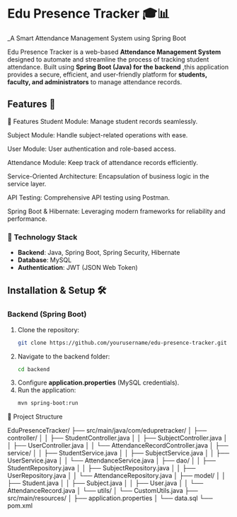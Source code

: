 
# **Edu Presence Tracker 🎓📊**  
_A Smart Attendance Management System using Spring Boot 

Edu Presence Tracker is a web-based **Attendance Management System** designed to automate and streamline the process of tracking student attendance. Built using **Spring Boot (Java) for the backend** ,this application provides a secure, efficient, and user-friendly platform for **students, faculty, and administrators** to manage attendance records.

## **Features 🚀**  
🚀 Features
Student Module: Manage student records seamlessly.

Subject Module: Handle subject-related operations with ease.

User Module: User authentication and role-based access.

Attendance Module: Keep track of attendance records efficiently.

Service-Oriented Architecture: Encapsulation of business logic in the service layer.

API Testing: Comprehensive API testing using Postman.

Spring Boot & Hibernate: Leveraging modern frameworks for reliability and performance.

### 🔹 **Technology Stack**  
- **Backend**: Java, Spring Boot, Spring Security, Hibernate  
- **Database**: MySQL  
- **Authentication**: JWT (JSON Web Token)  

## **Installation & Setup 🛠️**  
### **Backend (Spring Boot)**  
1. Clone the repository:  
   ```bash
   git clone https://github.com/yourusername/edu-presence-tracker.git
   ```
2. Navigate to the backend folder:  
   ```bash
   cd backend
   ```
3. Configure **application.properties** (MySQL credentials).  
4. Run the application:  
   ```bash
   mvn spring-boot:run
   ```


  📂 Project Structure


EduPresenceTracker/
├── src/main/java/com/edupretracker/
│   ├── controller/
│   │   ├── StudentController.java
│   │   ├── SubjectController.java
│   │   ├── UserController.java
│   │   └── AttendanceRecordController.java
│   ├── service/
│   │   ├── StudentService.java
│   │   ├── SubjectService.java
│   │   ├── UserService.java
│   │   └── AttendanceService.java
│   ├── dao/
│   │   ├── StudentRepository.java
│   │   ├── SubjectRepository.java
│   │   ├── UserRepository.java
│   │   └── AttendanceRepository.java
│   ├── model/
│   │   ├── Student.java
│   │   ├── Subject.java
│   │   ├── User.java
│   │   └── AttendanceRecord.java
│   └── utils/
│       └── CustomUtils.java
├── src/main/resources/
│   ├── application.properties
│   └── data.sql
└── pom.xml

